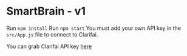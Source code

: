 # SmartBrain - v1


Run `npm install`
Run `npm start`
You must add your own API key in the `src/App.js` file to connect to Clarifai.

You can grab Clarifai API key [here](https://www.clarifai.com/)